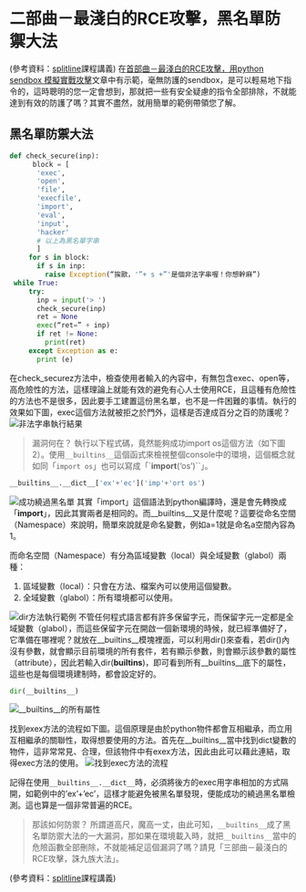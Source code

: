 # 二部曲－最淺白的RCE攻擊，黑名單防禦大法
(參考資料：[splitline](https://github.com/splitline/py-sandbox-escape)課程講義)
在[首部曲－最淺白的RCE攻擊，用python sendbox 模擬實戰攻擊](/classification/technology/14)文章中有示範，毫無防護的sendbox，是可以輕易地下指令的，這時聰明的您一定會想到，那就把一些有安全疑慮的指令全部排除，不就能達到有效的防護了嗎？其實不盡然，就用簡單的範例帶領您了解。

## 黑名單防禦大法
```python
def check_secure(inp):
   　 block = [
     　'exec',
     　'open',
     　'file',
   　  'execfile',
 　    'import',
   　  'eval',
 　    'input',
  　   'hacker'
  　   # 以上為黑名單字串
  　   ]
  　 for s in block:
   　  if s in inp:
 　      raise Exception(“挨歐，'”+ s +”'是個非法字串喔！你想幹麻”)
 while True:
 　  try:
   　  inp = input('> ')
   　  check_secure(inp)
 　    ret = None
   　  exec(“ret=” + inp)
   　  if ret != None:
 　      print(ret)
 　  except Exception as e:
    　 print (e)
```
在check_securez方法中，檢查使用者輸入的內容中，有無包含exec、open等，高危險性的方法，這樣理論上就能有效的避免有心人士使用RCE，且這種有危險性的方法也不是很多，因此要手工建置這份黑名單，也不是一件困難的事情。執行的效果如下圖，exec這個方法就被拒之於門外，這樣是否達成百分之百的防護呢？
![非法字串執行結果](https://i.imgur.com/Wet90qa.png)
> 漏洞何在？
執行以下程式碼，竟然能夠成功import os這個方法（如下圖2）。使用`__builtins__`這個函式來檢視整個console中的環境，這個概念就如同「`import os`」也可以寫成「`__import__(‘os’)``」。
```python
__builtins__.__dict__['ex'+'ec']('imp'+'ort os')
```
![成功繞過黑名單](https://i.imgur.com/KprQ0cu.png)
其實「import」這個語法到python編譯時，還是會先轉換成「__import__」，因此其實兩者是相同的。而__builtins__又是什麼呢？這要從命名空間（Namespace）來說明，簡單來說就是命名變數，例如a=1就是命名a空間內容為1。

而命名空間（Namespace）有分為區域變數（local）與全域變數（glabol）兩種：
1. 區域變數（local）：只會在方法、檔案內可以使用這個變數。
2. 全域變數（glabol）：所有環境都可以使用。


![dir方法執行範例](https://i.imgur.com/AwxU4Fq.png)
不管任何程式語言都有許多保留字元，而保留字元一定都是全域變數（glabol），而這些保留字元在開啟一個新環境的時候，就已經準備好了，它準備在哪裡呢？就放在__builtins__模塊裡面，可以利用dir()來查看，若dir()內沒有參數，就會顯示目前環境的所有套件，若有顯示參數，則會顯示該參數的屬性（attribute），因此若輸入dir(__builtins__)，即可看到所有__builtins__底下的屬性，這些也是每個環境建制時，都會設定好的。
```py
dir(__builtins__)
```
![__builtins__的所有屬性](https://i.imgur.com/scsabwF.png)

找到exex方法的流程如下圖。這個原理是由於python物件都會互相繼承，而立用互相繼承的關聯性，取得想要使用的方法。首先在__builtins__當中找到dict變數的物件，這非常常見、合理，但該物件中有exex方法，因此由此可以藉此連結，取得exec方法的使用。
![找到exec方法的流程](https://i.imgur.com/QXBibUA.png)

記得在使用`__builtins__.__dict__`時，必須將後方的exec用字串相加的方式隔開，如範例中的’ex’+’ec’，這樣才能避免被黑名單發現，便能成功的繞過黑名單檢測。這也算是一個非常普遍的RCE。

> 那該如何防禦？
所謂道高尺，魔高一丈，由此可知，`__builtins__`成了黑名單防禦大法的一大漏洞，那如果在環境載入時，就把`__builtins__`當中的危險函數全部刪除，不就能補足這個漏洞了嗎？請見「三部曲－最淺白的RCE攻擊，誅九族大法」。

(參考資料：[splitline](https://github.com/splitline/py-sandbox-escape)課程講義)

